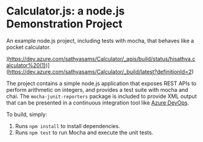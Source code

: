 Calculator.js: a node.js Demonstration Project
==============================================
An example node.js project, including tests with mocha, that behaves like
a pocket calculator.

)https://dev.azure.com/sathyasams/Calculator/_apis/build/status/hisathya.calculator%20(1))](https://dev.azure.com/sathyasams/Calculator/_build/latest?definitionId=2)

The project contains a simple node.js application that exposes REST APIs
to perform arithmetic on integers, and provides a test suite with mocha
and chai.  The `mocha-junit-reporters` package is included to provide XML
output that can be presented in a continuous integration tool like
[Azure DevOps](https://azure.com/devops).

To build, simply:

1. Runs `npm install` to install dependencies.
2. Runs `npm test` to run Mocha and execute the unit tests.


